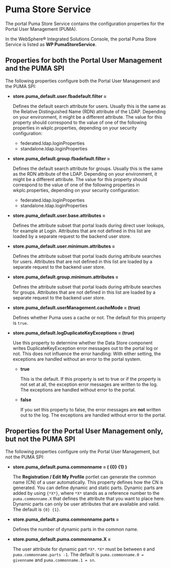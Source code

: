 # Puma Store Service

The portal Puma Store Service contains the configuration properties for the Portal User Management \(PUMA\).

In the WebSphere® Integrated Solutions Console, the portal Puma Store Service is listed as **WP PumaStoreService**.

## Properties for both the Portal User Management and the PUMA SPI

The following properties configure both the Portal User Management and the PUMA SPI:

-   **store.puma\_default.user.fbadefault.filter =**

    Defines the default search attribute for users. Usually this is the same as the Relative Distinguished Name \(RDN\) attribute of the LDAP. Depending on your environment, it might be a different attribute. The value for this property should correspond to the value of one of the following properties in wkplc.properties, depending on your security configuration:

    -   federated.ldap.loginProperties
    -   standalone.ldap.loginProperties

-   **store.puma\_default.group.fbadefault.filter =**

    Defines the default search attribute for groups. Usually this is the same as the RDN attribute of the LDAP. Depending on your environment, it might be a different attribute. The value for this property should correspond to the value of one of the following properties in wkplc.properties, depending on your security configuration:

    -   federated.ldap.loginProperties
    -   standalone.ldap.loginProperties
    
-   **store.puma\_default.user.base.attributes =**

    Defines the attribute subset that portal loads during direct user lookups, for example at Login. Attributes that are not defined in this list are loaded by a separate request to the backend user store.

-   **store.puma\_default.user.minimum.attributes =**

    Defines the attribute subset that portal loads during attribute searches for users. Attributes that are not defined in this list are loaded by a separate request to the backend user store.

-   **store.puma\_default.group.minimum.attributes =**

    Defines the attribute subset that portal loads during attribute searches for groups. Attributes that are not defined in this list are loaded by a separate request to the backend user store.

-   **store.puma\_default.userManagement.cacheMode = \(true\)**

    Defines whether Puma uses a cache or not. The default for this property is `true`.

-   **store.puma\_default.logDuplicateKeyExceptions = \(true\)**

    Use this property to determine whether the Data Store component writes DuplicateKeyException error messages out to the portal log or not. This does not influence the error handling: With either setting, the exceptions are handled without an error to the portal system.

    -   **true**

        This is the default. If this property is set to true or if the property is not set at all, the exception error messages are written to the log. The exceptions are handled without error to the portal.

    -   **false**

        If you set this property to false, the error messages are **not** written out to the log. The exceptions are handled without error to the portal.


## Properties for the Portal User Management only, but not the PUMA SPI

The following properties configure only the Portal User Management, but not the PUMA SPI:

-   **store.puma\_default.puma.commonname = \( \{0\} \{1\} \)**

    The **Registration / Edit My Profile** portlet can generate the common name \(CN\) of a user automatically. This property defines how the CN is generated. You can define dynamic and static parts. Dynamic parts are added by using `{*X*}`, where `*X*` stands as a reference number to the `puma.commonname.X` that defines the attribute that you want to place here. Dynamic parts can only be user attributes that are available and valid. The default is `{0} {1}`.

-   **store.puma\_default.puma.commonname.parts =**

    Defines the number of dynamic parts in the common name.

-   **store.puma\_default.puma.commonname.X =**

    The user attribute for dynamic part `*X*`. `*X*` must be between `0` and `puma.commonname.parts -1`. The default is `puma.commonname.0 = givenname` and `puma.commonname.1 = sn`.



